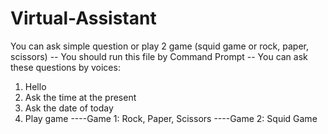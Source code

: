 # Virtual-Assistant
You can ask simple question or play 2 game (squid game or rock, paper, scissors)
-- You should run this file by Command Prompt
-- You can ask these questions by voices:
1. Hello
2. Ask the time at the present
3. Ask the date of today
4. Play game
----Game 1: Rock, Paper, Scissors
----Game 2: Squid Game
  
